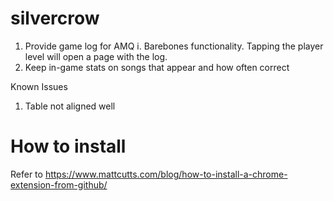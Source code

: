 # silvercrow

1. Provide game log for AMQ
  i. Barebones functionality. Tapping the player level will open a page with the log.
2. Keep in-game stats on songs that appear and how often correct

Known Issues
1. Table not aligned well

# How to install

Refer to https://www.mattcutts.com/blog/how-to-install-a-chrome-extension-from-github/